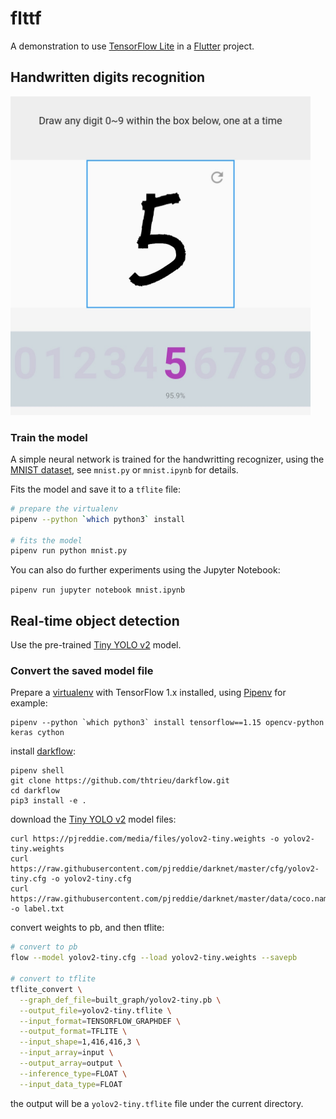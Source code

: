 # flttf

A demonstration to use [TensorFlow Lite] in a [Flutter] project.

## Handwritten digits recognition

<img src='art/screenshot_digits_recognizer.jpg' width='480'>

### Train the model

A simple neural network is trained for the handwritting recognizer, using the [MNIST dataset], see `mnist.py` or `mnist.ipynb` for details.

Fits the model and save it to a `tflite` file:

```bash
# prepare the virtualenv
pipenv --python `which python3` install

# fits the model
pipenv run python mnist.py
```

You can also do further experiments using the Jupyter Notebook:

```pipenv run jupyter notebook mnist.ipynb```


## Real-time object detection

Use the pre-trained [Tiny YOLO v2] model.

### Convert the saved model file

Prepare a [virtualenv] with TensorFlow 1.x installed, using [Pipenv] for example:

```
pipenv --python `which python3` install tensorflow==1.15 opencv-python keras cython
```

install [darkflow](https://github.com/thtrieu/darkflow):

```
pipenv shell
git clone https://github.com/thtrieu/darkflow.git
cd darkflow
pip3 install -e .
```

download the [Tiny YOLO v2] model files:

```
curl https://pjreddie.com/media/files/yolov2-tiny.weights -o yolov2-tiny.weights
curl https://raw.githubusercontent.com/pjreddie/darknet/master/cfg/yolov2-tiny.cfg -o yolov2-tiny.cfg
curl https://raw.githubusercontent.com/pjreddie/darknet/master/data/coco.names -o label.txt
```

convert weights to pb, and then tflite:

```bash
# convert to pb
flow --model yolov2-tiny.cfg --load yolov2-tiny.weights --savepb

# convert to tflite
tflite_convert \
  --graph_def_file=built_graph/yolov2-tiny.pb \
  --output_file=yolov2-tiny.tflite \
  --input_format=TENSORFLOW_GRAPHDEF \
  --output_format=TFLITE \
  --input_shape=1,416,416,3 \
  --input_array=input \
  --output_array=output \
  --inference_type=FLOAT \
  --input_data_type=FLOAT
```

the output will be a `yolov2-tiny.tflite` file under the current directory.


<!--
### Approach II

Use a [Keras implementation](https://github.com:qqwweee/keras-yolo3)

```
# download tiny yolo v3 model
curl https://pjreddie.com/media/files/yolov3-tiny.weights -o yolov3-tiny.weights
curl https://raw.githubusercontent.com/pjreddie/darknet/master/cfg/yolov3-tiny.cfg -o yolov3-tiny.cfg
curl https://raw.githubusercontent.com/pjreddie/darknet/master/data/coco.names -o labels.txt

# clone keras-yolo3
git clone git@github.com:qqwweee/keras-yolo3.git

# convert wights to h5
pip3 install keras
python3 keras-yolo3/convert.py yolov3-tiny.cfg yolov3-tiny.weights yolov3-tiny.h5
``` -->

[Flutter]: https://flutter.dev
[TensorFlow Lite]: https://www.tensorflow.org/lite
[MNIST dataset]: https://www.tensorflow.org/datasets/catalog/mnist
[Tiny YOLO v2]: https://pjreddie.com/darknet/yolov2/
[Pipenv]: https://pipenv.kennethreitz.org/
[Virtualenv]: https://virtualenv.pypa.io/
